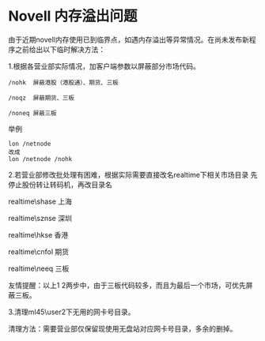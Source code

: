 # Novell 内存溢出问题

由于近期novell内存使用已到临界点，如遇内存溢出等异常情况。在尚未发布新程序之前给出以下临时解决方法：

1.根据各营业部实际情况，加客户端参数以屏蔽部分市场代码。
```
/nohk  屏蔽港股（港股通）、期货、三板

/noqz  屏蔽期货、三板

/noneq 屏蔽三板
```
举例
```
lon /netnode
改成
lon /netnode /nohk
```

2.若营业部修改批处理有困难，根据实际需要直接改名realtime下相关市场目录
先停止股份转让转码机，再改目录名

realtime\shase  上海

realtime\sznse  深圳

realtime\hkse   香港

realtime\cnfol  期货

realtime\neeq   三板

友情提醒：以上1 2两步中，由于三板代码较多，而且为最后一个市场，可优先屏蔽三板。

3.清理ml45\user2下无用的网卡号目录。

清理方法：需要营业部仅保留现使用无盘站对应网卡号目录，多余的删掉。
